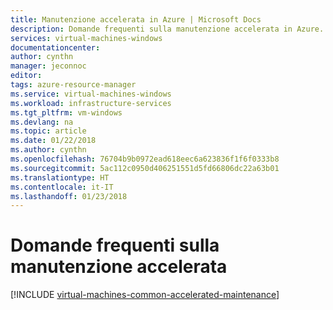 ```yaml
---
title: Manutenzione accelerata in Azure | Microsoft Docs
description: Domande frequenti sulla manutenzione accelerata in Azure.
services: virtual-machines-windows
documentationcenter: 
author: cynthn
manager: jeconnoc
editor: 
tags: azure-resource-manager
ms.service: virtual-machines-windows
ms.workload: infrastructure-services
ms.tgt_pltfrm: vm-windows
ms.devlang: na
ms.topic: article
ms.date: 01/22/2018
ms.author: cynthn
ms.openlocfilehash: 76704b9b0972ead618eec6a623836f1f6f0333b8
ms.sourcegitcommit: 5ac112c0950d406251551d5fd66806dc22a63b01
ms.translationtype: HT
ms.contentlocale: it-IT
ms.lasthandoff: 01/23/2018
---
```

# <a name="accelerated-maintenance-frequently-asked-questions-faqs"></a>Domande frequenti sulla manutenzione accelerata

[!INCLUDE [virtual-machines-common-accelerated-maintenance](../../../includes/virtual-machines-common-accelerated-maintenance.md)]



 